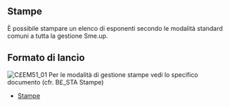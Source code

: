 ## Stampe
È possibile stampare un elenco di esponenti secondo le modalità standard comuni a tutta la gestione Sme.up.
## Formato di lancio
![C£EM51_01](http://localhost:3000/immagini/MBDOC_OGG-P_C£EM51A/CXEM51_01.png)
Per le modalità di gestione stampe vedi lo specifico documento (cfr. B£_STA Stampe)
- [Stampe](Sorgenti/MB/DOC_OPE/B£_STA)
